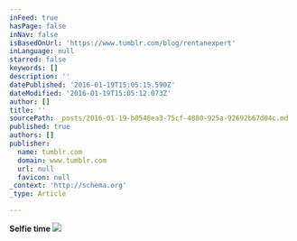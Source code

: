```yaml
---
inFeed: true
hasPage: false
inNav: false
isBasedOnUrl: 'https://www.tumblr.com/blog/rentanexpert'
inLanguage: null
starred: false
keywords: []
description: ''
datePublished: '2016-01-19T15:05:15.590Z'
dateModified: '2016-01-19T15:05:12.073Z'
author: []
title: ''
sourcePath: _posts/2016-01-19-b0548ea3-75cf-4880-925a-92692b67d04c.md
published: true
authors: []
publisher:
  name: tumblr.com
  domain: www.tumblr.com
  url: null
  favicon: null
_context: 'http://schema.org'
_type: Article

---
```

**Selfie time**
![](https://s3-us-west-2.amazonaws.com/the-grid-img/p/ce1b04929b6ce7f397f07e2a2e395903d59833de.gif)